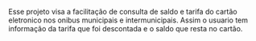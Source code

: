 Esse projeto visa a facilitação de consulta de saldo e tarifa do cartão eletronico nos onibus municipais e intermunicipais. Assim o usuario tem informação da tarifa que foi descontada e o saldo que resta no cartão.
